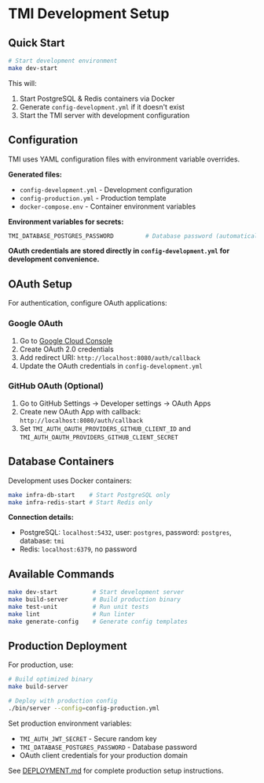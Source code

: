 # TMI Development Setup

## Quick Start

```bash
# Start development environment
make dev-start
```

This will:
1. Start PostgreSQL & Redis containers via Docker
2. Generate `config-development.yml` if it doesn't exist
3. Start the TMI server with development configuration

## Configuration

TMI uses YAML configuration files with environment variable overrides.

**Generated files:**
- `config-development.yml` - Development configuration
- `config-production.yml` - Production template  
- `docker-compose.env` - Container environment variables

**Environment variables for secrets:**
```bash
TMI_DATABASE_POSTGRES_PASSWORD         # Database password (automatically set to 'postgres' for dev)
```

**OAuth credentials are stored directly in `config-development.yml` for development convenience.**

## OAuth Setup

For authentication, configure OAuth applications:

### Google OAuth
1. Go to [Google Cloud Console](https://console.cloud.google.com/)
2. Create OAuth 2.0 credentials
3. Add redirect URI: `http://localhost:8080/auth/callback`
4. Update the OAuth credentials in `config-development.yml`

### GitHub OAuth (Optional)
1. Go to GitHub Settings → Developer settings → OAuth Apps
2. Create new OAuth App with callback: `http://localhost:8080/auth/callback`
3. Set `TMI_AUTH_OAUTH_PROVIDERS_GITHUB_CLIENT_ID` and `TMI_AUTH_OAUTH_PROVIDERS_GITHUB_CLIENT_SECRET`

## Database Containers

Development uses Docker containers:

```bash
make infra-db-start    # Start PostgreSQL only
make infra-redis-start # Start Redis only
```

**Connection details:**
- PostgreSQL: `localhost:5432`, user: `postgres`, password: `postgres`, database: `tmi`
- Redis: `localhost:6379`, no password

## Available Commands

```bash
make dev-start          # Start development server
make build-server       # Build production binary
make test-unit          # Run unit tests
make lint               # Run linter
make generate-config    # Generate config templates
```

## Production Deployment

For production, use:

```bash
# Build optimized binary
make build-server

# Deploy with production config
./bin/server --config=config-production.yml
```

Set production environment variables:
- `TMI_AUTH_JWT_SECRET` - Secure random key
- `TMI_DATABASE_POSTGRES_PASSWORD` - Database password  
- OAuth client credentials for your production domain

See [DEPLOYMENT.md](DEPLOYMENT.md) for complete production setup instructions.
